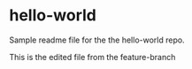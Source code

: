 # hello-world
Sample readme file for the the hello-world repo.

This is the edited file from the feature-branch
